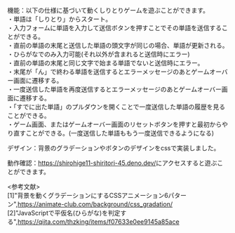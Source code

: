 機能：以下の仕様に基づいて動くしりとりゲームを遊ぶことができます。\
・単語は「しりとり」からスタート。\
・入力フォームに単語を入力して送信ボタンを押すことでその単語を送信することができる。\
・直前の単語の末尾と送信した単語の頭文字が同じの場合、単語が更新される。\
・ひらがなでのみ入力可能(それ以外が含まれると送信時にエラー)\
・直前の単語の末尾と同じ文字で始まる単語でないと送信時にエラー。\
・末尾が「ん」で終わる単語を送信するとエラーメッセージのあとゲームオーバー画面に遷移する。\
・一度送信した単語を再度送信するとエラーメッセージのあとゲームオーバー画面に遷移する。\
・「すでに出た単語」のプルダウンを開くことで一度送信した単語の履歴を見ることができる。\
・ゲーム画面、またはゲームオーバー画面のリセットボタンを押すと最初からやり直すことができる。(一度送信した単語ももう一度送信できるようになる)

デザイン：背景のグラデーションやボタンのデザインをcssで実装しました。

動作確認：<https://shirohige11-shiritori-45.deno.dev/>にアクセスすると遊ぶことができます。

<参考文献>\
[1]"背景を動くグラデーションにするCSSアニメーション6パターン",<https://animate-club.com/background/css_gradation/>\
[2]"JavaScriptで平仮名(ひらがな)を判定する",<https://qiita.com/thzking/items/f07633e0ee9145a85ace>

